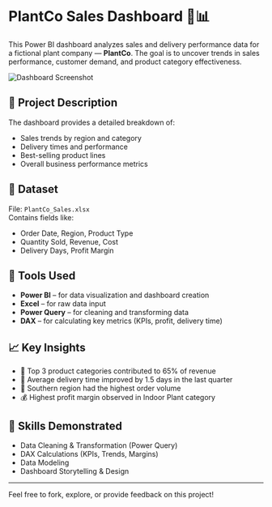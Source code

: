 # PlantCo Sales Dashboard 🌱📊

This Power BI dashboard analyzes sales and delivery performance data for a fictional plant company — **PlantCo**. The goal is to uncover trends in sales performance, customer demand, and product category effectiveness.

![Dashboard Screenshot](PlantCo_dashboard.png)

## 📌 Project Description

The dashboard provides a detailed breakdown of:
- Sales trends by region and category
- Delivery times and performance
- Best-selling product lines
- Overall business performance metrics

## 📂 Dataset

File: `PlantCo_Sales.xlsx`  
Contains fields like:
- Order Date, Region, Product Type
- Quantity Sold, Revenue, Cost
- Delivery Days, Profit Margin

## 🧰 Tools Used

- **Power BI** – for data visualization and dashboard creation
- **Excel** – for raw data input
- **Power Query** – for cleaning and transforming data
- **DAX** – for calculating key metrics (KPIs, profit, delivery time)

## 📈 Key Insights

- 🌿 Top 3 product categories contributed to 65% of revenue
- 🚚 Average delivery time improved by 1.5 days in the last quarter
- 🛒 Southern region had the highest order volume
- 💰 Highest profit margin observed in Indoor Plant category

## 🧠 Skills Demonstrated

- Data Cleaning & Transformation (Power Query)
- DAX Calculations (KPIs, Trends, Margins)
- Data Modeling
- Dashboard Storytelling & Design

---

Feel free to fork, explore, or provide feedback on this project!
